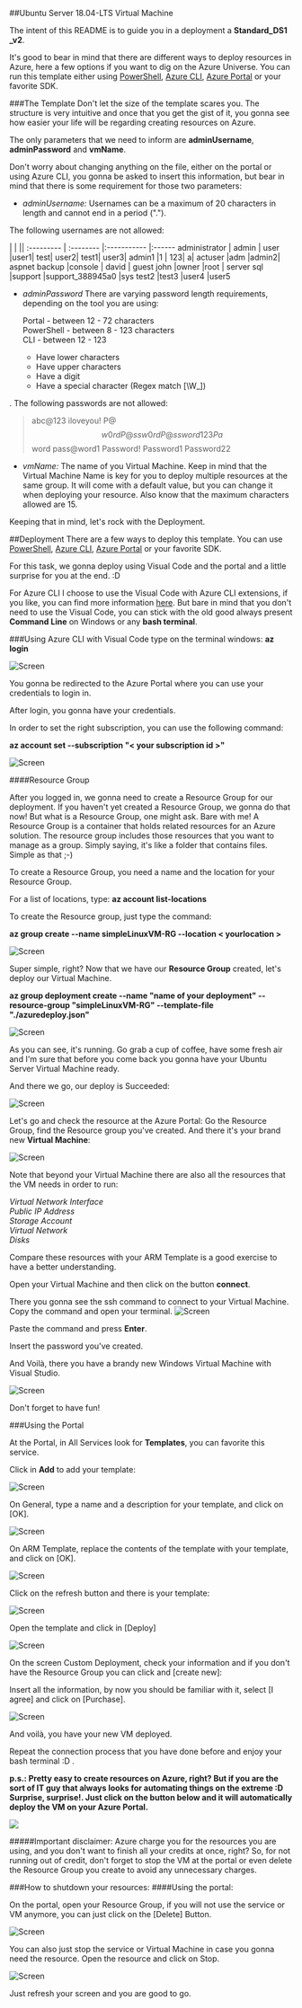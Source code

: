 ##Ubuntu Server 18.04-LTS Virtual Machine

The intent of this README is to guide you in a deployment a **Standard_DS1 _v2**.

It's good to bear in mind that there are different ways to deploy resources in Azure, here a few options if you want to dig on the Azure Universe. You can run this template either using [PowerShell](https://docs.microsoft.com/en-us/azure/azure-resource-manager/resource-group-template-deploy), [Azure CLI](https://docs.microsoft.com/en-us/azure/azure-resource-manager/resource-group-template-deploy-cli), [Azure Portal](https://docs.microsoft.com/en-us/azure/azure-resource-manager/resource-group-template-deploy-portal) or your favorite SDK.

###The Template
Don't let the size of the template scares you. The structure is very intuitive and once that you get the gist of it, you gonna see how easier your life will be regarding creating resources on Azure.

The only parameters that we need to inform are  **adminUsername**, **adminPassword** and **vmName**.

Don't worry about changing anything on the file, either on the portal or using Azure CLI, you gonna be asked to insert this information, but bear in mind that there is some requirement for those two parameters:


- *adminUsername:* Usernames can be a maximum of 20 characters in length and cannot end in a period (".").

The following usernames are not allowed:  

  | | ||
:--------- | :-------- |:-----------    |:------
administrator     | admin | user     |user1|
test|     user2|     test1|     user3|
admin1     |1 |    123|     a|
actuser     |adm     |admin2|     aspnet
backup     |console |    david |    guest
john     |owner     |root |    server
sql     |support     |support_388945a0     |sys
test2     |test3     |user4     |user5


- *adminPassword* There are varying password length requirements, depending on the tool you are using:

    Portal - between 12 - 72 characters  
    PowerShell - between 8 - 123 characters  
    CLI - between 12 - 123  

    - Have lower characters
    - Have upper characters
    - Have a digit
    - Have a special character (Regex match [\W_])

. The following passwords are not allowed:

>abc@123     iloveyou!     P@$$w0rd     P@ssw0rd     P@ssword123
Pa$$word     pass@word1     Password!     Password1     Password22

- *vmName:* The name of you Virtual Machine. Keep in mind that the Virtual Machine Name is key for you to deploy multiple resources at the same group. It will come with a default value, but you can change it when deploying your resource. Also know that the maximum characters allowed are 15.

Keeping that in mind, let's rock with the Deployment.         


##Deployment
There are a few ways to deploy this template.
You can use [PowerShell](https://docs.microsoft.com/en-us/azure/azure-resource-manager/resource-group-template-deploy), [Azure CLI](https://docs.microsoft.com/en-us/azure/azure-resource-manager/resource-group-template-deploy-cli), [Azure Portal](https://docs.microsoft.com/en-us/azure/azure-resource-manager/resource-group-template-deploy-portal) or your favorite SDK.

For this task, we gonna deploy using Visual Code and the portal and a little surprise for you at the end. :D

For Azure CLI I choose to use the Visual Code with Azure CLI extensions, if you like, you can find more information [here](https://code.visualstudio.com/docs/azure/extensions). But bare in mind that you don't need to use the Visual Code, you can stick with the old good always present **Command Line** on Windows or any **bash terminal**.

###Using Azure CLI with Visual Code
type on the terminal windows: **az login**

![Screen](./images/azlogin.png)

You gonna be redirected to the Azure Portal where you can use your credentials to login in.

After login, you gonna have your credentials.

In order to set the right subscription, you can use the following command:

**az account set --subscription "< your subscription id >"**

![Screen](./images/azlogin2.png)

####Resource Group

After you logged in, we gonna need to create a Resource Group for our deployment. If you haven't yet created a Resource Group, we gonna do that now! But what is a Resource Group, one might ask. Bare with me! A Resource Group is a container that holds related resources for an Azure solution. The resource group includes those resources that you want to manage as a group. Simply saying, it's like a folder that contains files. Simple as that ;-)

To create a Resource Group, you need a name and the location for your Resource Group.

For a list of locations, type: **az account list-locations**

To create the Resource group, just type the command:

**az group create --name simpleLinuxVM-RG --location < yourlocation >**

![Screen](./images/azgroup.png)

Super simple, right? Now that we have our **Resource Group** created, let's deploy our Virtual Machine.

**az group deployment create --name "name of your deployment" --resource-group "simpleLinuxVM-RG" --template-file "./azuredeploy.json"**

![Screen](./images/azdeploy.png)

As you can see, it's running. Go grab a cup of coffee, have some fresh air and I'm sure that before you come back you gonna have your Ubuntu Server Virtual Machine ready.


And there we go, our deploy is Succeeded:  

![Screen](./images/azdeploy2.png)

Let's go and check the resource at the Azure Portal:
Go the Resource Group, find the Resource group you've created.
And there it's your brand new **Virtual Machine**:

![Screen](./images/azdeployportal.png)

Note that beyond your Virtual Machine there are also all the resources that the VM needs in order to run:  

*Virtual Network Interface*  
*Public IP Address*  
*Storage Account*    
*Virtual Network*  
*Disks*

Compare these resources with your ARM Template is a good exercise to have a better understanding.

Open your Virtual Machine and then click on the button **connect**.

There you gonna see the ssh command to connect to your Virtual Machine. Copy the command and open your terminal.
![Screen](./images/azdeployportal3.png)

Paste the command and press **Enter**.  

Insert the password you've created.  

And Voilà, there you have a brandy new Windows Virtual Machine with Visual Studio.

![Screen](./images/azubuntu.png)

Don't forget to have fun!

###Using the Portal

At the Portal, in All Services look for **Templates**, you can favorite this service.

Click in **Add** to add your template:

![Screen](./images/azportal.png)

On General, type a name and a description for your template, and click on [OK].

![Screen](./images/aztemplate.png)

On ARM Template, replace the contents of the template with your template, and click on [OK].

![Screen](./images/aztemplate2.png)

Click on the refresh button and there is your template:

![Screen](./images/aztemplate3.png)

Open the template and click in [Deploy]

![Screen](./images/azportaldepoy2.png)

On the screen Custom Deployment, check your information and if you don't have the Resource Group you can click and [create new]:

Insert all the information, by now you should be familiar with it, select [I agree] and click on [Purchase].

![Screen](./images/azportaldepoy3.png)

And voilà, you have your new VM deployed.

Repeat the connection process that you have done before and enjoy your bash terminal :D .

**p.s.: Pretty easy to create resources on Azure, right? But if you are the sort of IT guy that always looks for automating things on the extreme :D Surprise, surprise!.
Just click on the button below and it will automatically deploy the VM on your Azure Portal.**

<a href="https://portal.azure.com/#create/Microsoft.Template/uri/https%3A%2F%2Fraw.githubusercontent.com%2FAzure4StudentQSTemplates%2Fazure-quickstart-templates%2Fmaster%2F101-vm-ubuntu-18.04-lts%2Fazuredeploy.json" target="_blank">
<img src="https://raw.githubusercontent.com/Azure/azure-quickstart-templates/master/1-CONTRIBUTION-GUIDE/images/deploytoazure.png"/>
</a>


#####Important disclaimer: Azure charge you for the resources you are using, and you don't want to finish all your credits at once, right? So, for not running out of credit, don't forget to stop the VM at the portal or even delete the Resource Group you create to avoid any unnecessary charges.

###How to shutdown your resources:
####Using the portal:

On the portal, open your Resource Group, if you will not use the service or VM anymore, you can just click on the [Delete] Button.

![Screen](./images/off1.png)

You can also just stop the service or Virtual Machine in case you gonna need the resource. Open the resource and click on Stop.

![Screen](./images/off2.png)

Just refresh your screen and you are good to go.
